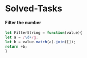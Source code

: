 # Solved-Tasks
####  Filter the number
````javascript
let FilterString = function(value){
let a = /\d+/g;
let b = value.match(a).join([]);
return +b;
}
````


